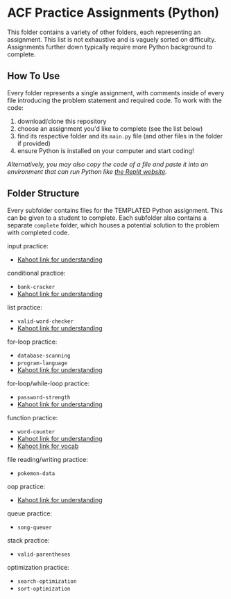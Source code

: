 # ACF Practice Assignments (Python)

This folder contains a variety of other folders, each representing an assignment.
This list is not exhaustive and is vaguely sorted on difficulty.
Assignments further down typically require more Python background to complete.

## How To Use

Every folder represents a single assignment, with comments inside of every file
introducing the problem statement and required code. To work with the code:

1. download/clone this repository
2. choose an assignment you'd like to complete (see the list below)
3. find its respective folder and its `main.py` file (and other files in the folder if provided)
4. ensure Python is installed on your computer and start coding!<br/>

_Alternatively, you may also copy the code of a file and paste it into an environment that can run Python like [the Replit website](https://replit.com/~)._

## Folder Structure

Every subfolder contains files for the TEMPLATED Python assignment. This can be
given to a student to complete. Each subfolder also contains a separate `complete`
folder, which houses a potential solution to the problem with completed code.

input practice:

- [Kahoot link for understanding](https://play.kahoot.it/v2/?quizId=6372bfd5-97ae-4f63-8b18-bf3f44ccf8dc)

conditional practice:

- `bank-cracker`
- [Kahoot link for understanding](https://play.kahoot.it/v2/?quizId=16a1e9b8-bd6d-496f-82b7-d38973577b7c)

list practice:

- `valid-word-checker`
- [Kahoot link for understanding](https://play.kahoot.it/v2/?quizId=874fa8a0-a4b7-4673-8040-005db7118ba9)

for-loop practice:

- `database-scanning`
- `program-language`
- [Kahoot link for understanding](https://play.kahoot.it/v2/?quizId=a6977ead-1e54-40b9-9ca2-470312072f3e)

for-loop/while-loop practice:

- `password-strength`
- [Kahoot link for understanding](https://play.kahoot.it/v2/?quizId=0655996e-1917-44a2-8157-f2203521676a)

function practice:

- `word-counter`
- [Kahoot link for understanding](https://play.kahoot.it/v2/?quizId=5f57d7aa-49eb-4ff0-b4ac-93ac761a56aa)
- [Kahoot link for vocab](https://play.kahoot.it/v2/?quizId=ba829f77-4878-4540-8d53-46cf55d31a94)

file reading/writing practice:

- `pokemon-data`

oop practice:

- [Kahoot link for understanding](https://play.kahoot.it/v2/?quizId=44f51349-4de0-4d28-8667-8b911eef5519)

queue practice:

- `song-queuer`

stack practice:

- `valid-parentheses`

optimization practice:

- `search-optimization`
- `sort-optimization`
